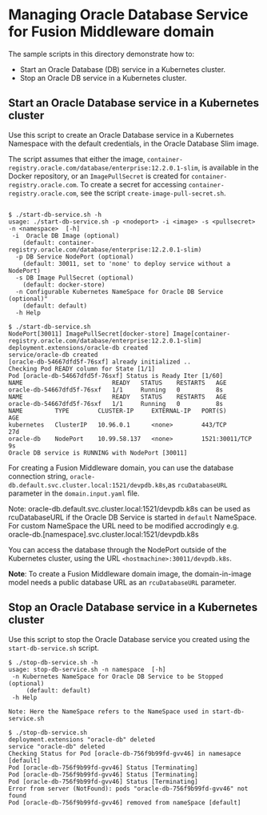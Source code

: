 # Managing Oracle Database Service for Fusion Middleware domain

The sample scripts in this directory demonstrate how to:
* Start an Oracle Database (DB) service in a Kubernetes cluster.
* Stop an Oracle DB service in a Kubernetes cluster.

## Start an Oracle Database service in a Kubernetes cluster

Use this script to create an Oracle Database service in a Kubernetes Namespace with the default credentials, in the Oracle Database Slim image.

The script assumes that either the image, `container-registry.oracle.com/database/enterprise:12.2.0.1-slim`, is available in the Docker repository, or an `ImagePullSecret` is created for `container-registry.oracle.com`. To create a secret for accessing `container-registry.oracle.com`, see the script `create-image-pull-secret.sh`.

```

$ ./start-db-service.sh -h    
usage: ./start-db-service.sh -p <nodeport> -i <image> -s <pullsecret> -n <namespace>  [-h]
 -i  Oracle DB Image (optional)
    (default: container-registry.oracle.com/database/enterprise:12.2.0.1-slim)
  -p DB Service NodePort (optional)
    (default: 30011, set to 'none' to deploy service without a NodePort)
  -s DB Image PullSecret (optional)
    (default: docker-store)
  -n Configurable Kubernetes NameSpace for Oracle DB Service (optional)"
    (default: default)
  -h Help

$ ./start-db-service.sh     
NodePort[30011] ImagePullSecret[docker-store] Image[container-registry.oracle.com/database/enterprise:12.2.0.1-slim]
deployment.extensions/oracle-db created
service/oracle-db created
[oracle-db-54667dfd5f-76sxf] already initialized ..
Checking Pod READY column for State [1/1]
Pod [oracle-db-54667dfd5f-76sxf] Status is Ready Iter [1/60]
NAME                         READY   STATUS    RESTARTS   AGE
oracle-db-54667dfd5f-76sxf   1/1     Running   0          8s
NAME                         READY   STATUS    RESTARTS   AGE
oracle-db-54667dfd5f-76sxf   1/1     Running   0          8s
NAME         TYPE        CLUSTER-IP     EXTERNAL-IP   PORT(S)          AGE
kubernetes   ClusterIP   10.96.0.1      <none>        443/TCP          27d
oracle-db    NodePort    10.99.58.137   <none>        1521:30011/TCP   9s
Oracle DB service is RUNNING with NodePort [30011]

```

For creating a Fusion Middleware domain, you can use the database connection string, `oracle-db.default.svc.cluster.local:1521/devpdb.k8s`,as `rcuDatabaseURL` parameter in the `domain.input.yaml` file.

Note: oracle-db.default.svc.cluster.local:1521/devpdb.k8s can be used as rcuDatabaseURL if the Oracle DB Service is started in `default` NameSpace. For custom NameSpace the URL need to be modified accrodingly e.g. oracle-db.[namespace].svc.cluster.local:1521/devpdb.k8s 

You can access the database through the NodePort outside of the Kubernetes cluster, using the URL  `<hostmachine>:30011/devpdb.k8s`.

**Note**: To create a Fusion Middleware domain image, the domain-in-image model needs a public database URL as an `rcuDatabaseURL` parameter.

## Stop an Oracle Database service in a Kubernetes cluster

Use this script to stop the Oracle Database service you created using the `start-db-service.sh` script.

```
$ ./stop-db-service.sh -h 
usage: stop-db-service.sh -n namespace  [-h]
 -n Kubernetes NameSpace for Oracle DB Service to be Stopped (optional)
     (default: default) 
 -h Help

Note: Here the NameSpace refers to the NameSpace used in start-db-service.sh

$ ./stop-db-service.sh  
deployment.extensions "oracle-db" deleted
service "oracle-db" deleted
Checking Status for Pod [oracle-db-756f9b99fd-gvv46] in namesapce [default]
Pod [oracle-db-756f9b99fd-gvv46] Status [Terminating]
Pod [oracle-db-756f9b99fd-gvv46] Status [Terminating]
Pod [oracle-db-756f9b99fd-gvv46] Status [Terminating]
Error from server (NotFound): pods "oracle-db-756f9b99fd-gvv46" not found
Pod [oracle-db-756f9b99fd-gvv46] removed from nameSpace [default]
```
